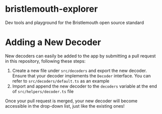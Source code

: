 # bristlemouth-explorer
Dev tools and playground for the Bristlemouth  open source standard

# Adding a New Decoder
New decoders can easily be added to the app by submitting a pull request in this repository, following these steps:
1. Create a new file under `src/decoders` and export the new decoder. Ensure that your decoder implements the `Decoder` interface. You can refer to `src/decoders/default.ts` as an example
2. Import and append the new decoder to the `decoders` variable at the end of `src/helpers/decoder.ts` file

Once your pull request is merged, your new decoder will become accessible in the drop-down list, just like the existing ones!
